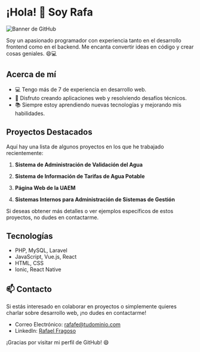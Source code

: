  # ¡Hola! 👋 Soy Rafa

![Banner de GitHub](https://media.licdn.com/dms/image/D4E16AQH8G27YEB9UWw/profile-displaybackgroundimage-shrink_200_800/0/1691685961375?e=2147483647&v=beta&t=gfDYLp8Z2EZxgDr7qy4m1tlUqXiB_aNlKRQPcVQbeIc)

Soy un apasionado programador con experiencia tanto en el desarrollo frontend como en el backend. Me encanta convertir ideas en código y crear cosas geniales. 😄💻

## Acerca de mí

- 💻 Tengo más de 7 de experiencia en desarrollo web.
- 🌟 Disfruto creando aplicaciones web y resolviendo desafíos técnicos.
- 📚 Siempre estoy aprendiendo nuevas tecnologías y mejorando mis habilidades.

## Proyectos Destacados

Aquí hay una lista de algunos proyectos en los que he trabajado recientemente:

1. **Sistema de Administración de Validación del Agua** 

2. **Sistema de Información de Tarifas de Agua Potable** 

3. **Página Web de la UAEM** 

4. **Sistemas Internos para Administración de Sistemas de Gestión** 

Si deseas obtener más detalles o ver ejemplos específicos de estos proyectos, no dudes en contactarme.

## Tecnologías

- PHP, MySQL, Laravel
- JavaScript, Vue.js, React
- HTML, CSS
- Ionic, React Native

## 📫 Contacto

Si estás interesado en colaborar en proyectos o simplemente quieres charlar sobre desarrollo web, ¡no dudes en contactarme!

- Correo Electrónico: [rafafe@tudominio.com](mailto:rafafe.dev@gmail.com)
- LinkedIn: [Rafael Fragoso](https://mx.linkedin.com/in/rafael-fragoso-47b830bb)

¡Gracias por visitar mi perfil de GitHub! 😄
